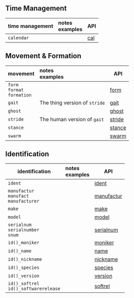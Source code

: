 




## <a name="timemgt"></a> Time Management

| time management | notes<br>examples | API |
|--|:--|--|
| `calendar` <a name="calendar"></a> | | [cal](../abstract/obj/cal.md) |

## <a name="move"></a> Movement & Formation

| movement | notes<br>examples | API |
|--|:--|--|
| `form`<br/>`format`<br/>`formation` | | [form](../metaphysic/verb/form.md) |
| `gait` | The thing version of `stride` | [gait](../metaphysic/obj/gait.md) |
| `ghost` |  | [ghost](../metaphysic/obj/ghost.md) |
| `stride` | The human version of `gait` | [stride](../physic/obj/stride.md) |
| `stance` | | [stance](../metaphysic/obj/stance.md) |
| `swarm` | | [swarm](../metaphysic/verb/swarm.md) |

## <a name="id"></a> Identification

| identification | notes<br>examples | API |
|--|:--|--|
| `ident` | | [ident](../metaphysic/obj/ident.md) |
| `manufactur`<br>`manufact`<br>`manufacturer` | | [manufactur](../metaphysic/prop/manufactur.md) |
| `make` | | [make](../metaphysic/prop/make.md) |
| `model` | | [model](../metaphysic/prop/model.md) |
| `serialnum`<br>`serialnumber`<br>`snum` | | [serialnum](../metaphysic/prop/serialnum.md) |
| `id()_moniker` | | [moniker](../metaphysic/obj/moniker.md) |
| `id()_name` | | [name](../metaphysic/prop/name.md) |
| `id()_nickname` | | [nickname](../metaphysic/prop/nickname.md) |
| `id()_species` | | [species](../metaphysic/prop/species.md) |
| `id()_version` | | [version](../metaphysic/prop/version.md) |
| `id()_softrel`<br>`id()_softwarerelease` | | [softrel](../metaphysic/prop/softrel.md) |
